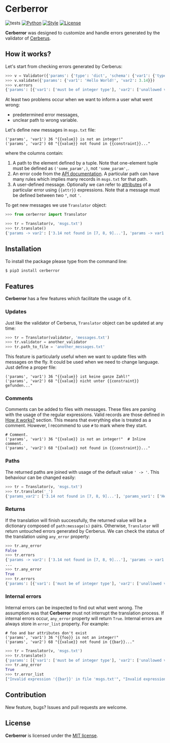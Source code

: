 # Cerberror
![tests](https://github.com/pbrus/cerberror/actions/workflows/ci.yml/badge.svg?branch=master)
[![Python](https://img.shields.io/badge/Python-%203.10%20|%203.11%20|%203.12%20|%203.13%20-blue.svg "Python")](https://www.python.org/)
[![Style](https://img.shields.io/badge/code%20style-Black-black.svg "Black")](https://black.readthedocs.io/en/stable/)
[![License](https://img.shields.io/badge/license-MIT-yellow.svg "MIT license")](https://github.com/pbrus/cerberror/blob/master/LICENSE)

**Cerberror** was designed to customize and handle errors generated by the validator of [Cerberus](https://docs.python-cerberus.org/).

## How it works?

Let's start from checking errors generated by Cerberus:
```python
>>> v = Validator({'params': {'type': 'dict', 'schema': {'var1': {'type': 'integer'}, 'var2': {'allowed': [7, 8, 9]}}}})
>>> v.validate({'params': {'var1': 'Hello World!', 'var2': 3.14}})
>>> v.errors
{'params': [{'var1': ['must be of integer type'], 'var2': ['unallowed value 3.14']}]}
```
At least two problems occur when we want to inform a user what went wrong:
 - predetermined error messages,
 - unclear path to wrong variable.

 Let's define new messages in `msgs.txt` file:
 ```
 ('params', 'var1') 36 "{{value}} is not an integer!"
 ('params', 'var2') 68 "{{value}} not found in {{constraint}}..."
 ```
where the columns contain:
1. A path to the element defined by a tuple. Note that one-element tuple must be defined as `('some_param',)`, not `'some_param',`.
2. An error code from the [API documentation](https://docs.python-cerberus.org/en/stable/api.html#error-codes). A particular path can have many rules which implies many records in `msgs.txt` for that path.
3. A user-defined message. Optionally we can refer to [attributes](https://docs.python-cerberus.org/en/stable/api.html#cerberus.errors.ValidationError) of a particular error using `{{attr}}` expressions. Note that a message must be defined between two `"`, not `'`.

To get new messages we use `Translator` object:
```python
>>> from cerberror import Translator

>>> tr = Translator(v, 'msgs.txt')
>>> tr.translate()
{'params -> var2': ['3.14 not found in [7, 8, 9]...'], 'params -> var1': ['Hello World! is not an integer!']}
```

## Installation

To install the package please type from the command line:
```bash
$ pip3 install cerberror
```

## Features
**Cerberror** has a few features which facilitate the usage of it.
### Updates
Just like the validator of Cerberus, `Translator` object can be updated at any time:
```python
>>> tr = Translator(validator, 'messages.txt')
>>> tr.validator = another_validator
>>> tr.path_to_file = 'another_messages.txt'
```
This feature is particularly useful when we want to update files with messages on the fly. It could be used when we need to change language. Just define a proper file:
```
('params', 'var1') 36 "{{value}} ist keine ganze Zahl!"
('params', 'var2') 68 "{{value}} nicht unter {{constraint}} gefunden..."
```

### Comments
Comments can be added to files with messages. These files are parsing with the usage of the regular expressions. Valid records are those defined in [How it works?](#how-it-works) section. This means that everything else is treated as a comment. However, I recommend to use `#` to mark where they start.
 ```
 # Comment.
 ('params', 'var1') 36 "{{value}} is not an integer!"  # Inline comment.
 ('params', 'var2') 68 "{{value}} not found in {{constraint}}..."
 ```

### Paths
The returned paths are joined with usage of the default value `' -> '`. This behaviour can be changed easily:
```python
>>> tr = Translator(v, 'msgs.txt')
>>> tr.translate('_')
{'params_var2': ['3.14 not found in [7, 8, 9]...'], 'params_var1': ['Hello World! is not an integer!']}
```

### Returns
If the translation will finish successfully, the returned value will be a dictionary composed of `path:message(s)` pairs. Otherwise, `Translator` will return untouched errors generated by Cerberus. We can check the status of the translation using `any_error` property:
```python
>>> tr.any_error
False
>>> tr.errors
{'params -> var2': ['3.14 not found in [7, 8, 9]...'], 'params -> var1': ['Hello World! is not an integer!']}
...
>>> tr.any_error
True
>>> tr.errors
{'params': [{'var1': ['must be of integer type'], 'var2': ['unallowed value 3.14']}]}  # v.errors
```

### Internal errors
Internal errors can be inspected to find out what went wrong. The assumption was that **Cerberror** must not interrupt the translation process. If internal errors occur, `any_error` property will return `True`. Internal errors are always store in `error_list` property. For example:
```
# foo and bar attributes don't exist
('params', 'var1') 36 "{{foo}} is not an integer!"
('params', 'var2') 68 "{{value}} not found in {{bar}}..."
```
```python
>>> tr = Translator(v, 'msgs.txt')
>>> tr.translate()
{'params': [{'var1': ['must be of integer type'], 'var2': ['unallowed value 3.14']}]}
>>> tr.any_error
True
>>> tr.error_list
["Invalid expression '{{bar}}' in file 'msgs.txt'", "Invalid expression '{{foo}}' in file 'msgs.txt'"]
```

## Contribution

New feature, bugs? Issues and pull requests are welcome.

## License

**Cerberror** is licensed under the [MIT license](http://opensource.org/licenses/MIT).
